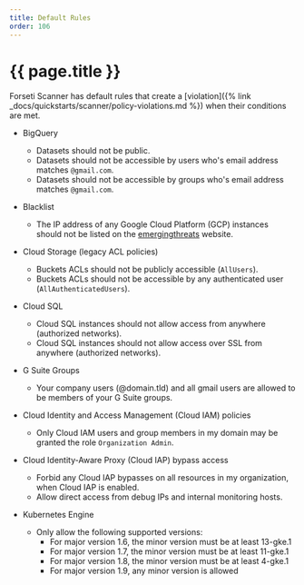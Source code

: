 ```yaml
---
title: Default Rules
order: 106
---
```


# {{ page.title }}

Forseti Scanner has default rules that create a [violation]({% link _docs/quickstarts/scanner/policy-violations.md %}) when their conditions are met.

* BigQuery
  * Datasets should not be public.
  * Datasets should not be accessible by users who's email address matches `@gmail.com`.
  * Datasets should not be accessible by groups who's email address matches `@gmail.com`.

* Blacklist
  * The IP address of any Google Cloud Platform (GCP) instances should not be listed on the [emergingthreats](https://rules.emergingthreats.net/fwrules/emerging-Block-IPs.txt) website.

* Cloud Storage (legacy ACL policies)
  * Buckets ACLs should not be publicly accessible (`AllUsers`).
  * Buckets ACLs should not be accessible by any authenticated user (`AllAuthenticatedUsers`).
 
* Cloud SQL
  * Cloud SQL instances should not allow access from anywhere (authorized networks).
  * Cloud SQL instances should not allow access over SSL from anywhere (authorized networks).
 
* G Suite Groups
  * Your company users (@domain.tld) and all gmail users are allowed to be members of your G Suite groups.
 
* Cloud Identity and Access Management (Cloud IAM) policies
  * Only Cloud IAM users and group members in my domain may be granted the role `Organization Admin`.

* Cloud Identity-Aware Proxy (Cloud IAP) bypass access
  * Forbid any Cloud IAP bypasses on all resources in my organization, when Cloud IAP is enabled.
  * Allow direct access from debug IPs and internal monitoring hosts.

* Kubernetes Engine
  * Only allow the following supported versions:
    * For major version 1.6, the minor version must be at least 13-gke.1
    * For major version 1.7, the minor version must be at least 11-gke.1
    * For major version 1.8, the minor version must be at least 4-gke.1
    * For major version 1.9, any minor version is allowed
